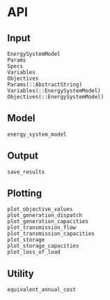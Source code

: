 # API
## Input
```@docs
EnergySystemModel
Params
Specs
Variables
Objectives
Params(::AbstractString)
Variables(::EnergySystemModel)
Objectives(::EnergySystemModel)
```

## Model
```@docs
energy_system_model
```

## Output
```@docs
save_results
```

## Plotting
```@docs
plot_objective_values
plot_generation_dispatch
plot_generation_capacities
plot_transmission_flow
plot_transmission_capacities
plot_storage
plot_storage_capacities
plot_loss_of_load
```

## Utility
```@docs
equivalent_annual_cost
```
